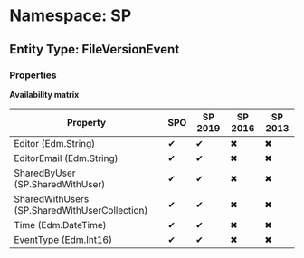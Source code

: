 # Namespace: SP
## Entity Type: FileVersionEvent

### Properties

**Availability matrix**

Property | SPO | SP 2019 | SP 2016 | SP 2013
----------|-----|---------|---------|--------
Editor (Edm.String) | ✔ | ✔ | ✖ | ✖
EditorEmail (Edm.String) | ✔ | ✔ | ✖ | ✖
SharedByUser (SP.SharedWithUser) | ✔ | ✔ | ✖ | ✖
SharedWithUsers (SP.SharedWithUserCollection) | ✔ | ✔ | ✖ | ✖
Time (Edm.DateTime) | ✔ | ✔ | ✖ | ✖
EventType (Edm.Int16) | ✔ | ✔ | ✖ | ✖

